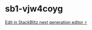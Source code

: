 # sb1-vjw4coyg

[Edit in StackBlitz next generation editor ⚡️](https://stackblitz.com/~/github.com/Saiteja402/sb1-vjw4coyg)